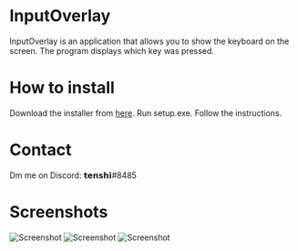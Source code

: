 # InputOverlay
InputOverlay is an application that allows you to show the keyboard on the screen. The program displays which key was pressed.

# How to install
Download the installer from [here](https://github.com/elefelen/InputOverlay/releases).
Run setup.exe.
Follow the instructions.

# Contact
Dm me on Discord: 𝘁𝗲𝗻𝘀𝗵𝗶#8485

# Screenshots
![Screenshot](https://github.com/elefelen/InputOverlay/blob/main/screenshots/Screenshot%20(104).png)
![Screenshot](https://github.com/elefelen/InputOverlay/blob/main/screenshots/Screenshot%20(105).png)
![Screenshot](https://github.com/elefelen/InputOverlay/blob/main/screenshots/Screenshot%20(106).png)
